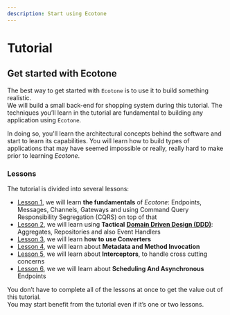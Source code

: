 ```yaml
---
description: Start using Ecotone
---
```


# Tutorial

## Get started with Ecotone

The best way to get started with `Ecotone` is to use it to build something realistic.  
We will build a small back-end for shopping system during this tutorial. The techniques you’ll learn in the tutorial are fundamental to building any application using `Ecotone`. 

In doing so, you'll learn the architectural concepts behind the software and start to learn its capabilities.  You will learn how to build types of applications that may have seemed impossible or really, really hard to make prior to learning _Ecotone_.

### Lessons

The tutorial is divided into several lessons:

* [Lesson 1](lesson-1-messaging-concepts.md), we will learn **the fundamentals** of _Ecotone_: Endpoints, Messages, Channels, Gateways and using Command Query Responsibility Segregation \(CQRS\) on top of that
* [Lesson 2](lesson-2-tactical-ddd.md),  we will learn using **Tactical** [**Domain Driven Design \(DDD\)**](../modelling/modelling-1.md): Aggregates, Repositories and also Event Handlers
* [Lesson 3](lesson-3-converters.md), we will learn **how to use Converters**
* [Lesson 4](lesson-4-method-invocation-and-metadata.md), we will learn about **Metadata and Method Invocation**
* [Lesson 5](lesson-5-cross-cutting-concerns.md), we will learn about **Interceptors**, to handle cross cutting concerns
* [Lesson 6](lesson-6-scheduling-and-asynchronous.md), we we will learn about **Scheduling And Asynchronous** Endpoints

You don’t have to complete all of the lessons at once to get the value out of this tutorial.   
You may start benefit from the tutorial even if it’s one or two lessons.


